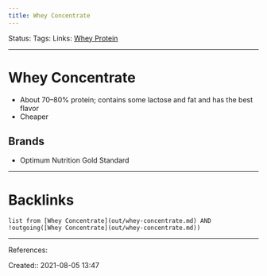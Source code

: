 ```yaml
---
title: Whey Concentrate
---
```

Status: 
Tags: 
Links: [Whey Protein](out/whey-protein.md)
___
# Whey Concentrate
- About 70–80% protein; contains some lactose and fat and has the best flavor
- Cheaper
## Brands
- Optimum Nutrition Gold Standard
___
# Backlinks
```dataview
list from [Whey Concentrate](out/whey-concentrate.md) AND !outgoing([Whey Concentrate](out/whey-concentrate.md))
```
___
References:

Created:: 2021-08-05 13:47
